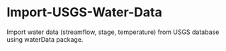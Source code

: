 # Import-USGS-Water-Data
Import water data (streamflow, stage, temperature) from USGS database using waterData package.
